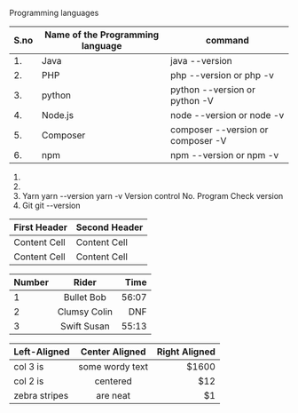 Programming languages


|S.no| Name of the Programming  language  | command |
| ------------- | ------------- | ------------- |
|1. | Java  | java --version  |
|2. | PHP |	php --version or php -v |
|3. | python| python --version or python -V |
|4. |Node.js	 | node --version or node -v |
|5. |	Composer|composer --version  or composer -V|
|6. |npm | npm --version or npm -v|






1.	
2.	
3.	Yarn	yarn --version
yarn -v
Version control
No.	Program	Check version
1.	Git	git --version


| First Header  | Second Header |
| ------------- | ------------- |
| Content Cell  | Content Cell  |
| Content Cell  | Content Cell  |

 | Number | Rider        | Time |
 | :------------ |:---------------:| -----:|
 | 1      | Bullet Bob   | 56:07 |
 | 2      | Clumsy Colin | DNF  |
 | 3      | Swift Susan  | 55:13 |
 
 
 | Left-Aligned  | Center Aligned  | Right Aligned |
| :------------ |:---------------:| -----:|
| col 3 is      | some wordy text | $1600 |
| col 2 is      | centered        |   $12 |
| zebra stripes | are neat        |    $1 |
